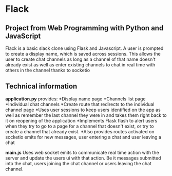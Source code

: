 # Flack

## Project from Web Programming with Python and JavaScript

Flack is a basic slack clone using Flask and Javascript. A user is prompted to create a display name, which is saved across sessions. This allows the user to create chat channels as long as a channel of that name doesn't already exist as well as enter existing channels to chat in real time with others in the channel thanks to socketio

## Technical information

**application.py** provides:
    *Display name page
    *Channels list page
    *Individual chat channels
    *Create route that redirects to the individual channel page
    *Uses user sessions to keep users identified on the app as well as remember the last channel they were in and takes them right back to it on reopening of the application
    *Implements Flask flash to alert users when they try to go to a page for a channel that doesn't exist, or try to create a channel that already exist.
    *Also provides routes activated on socketio emits for new messages, user entering a chat and user leaving a chat

**main.js**
    Uses web socket emits to communicate real time action with the server and update the users ui with that action. Be it messages submitted into the chat, users joining the chat channel or users leaving the chat channel.


